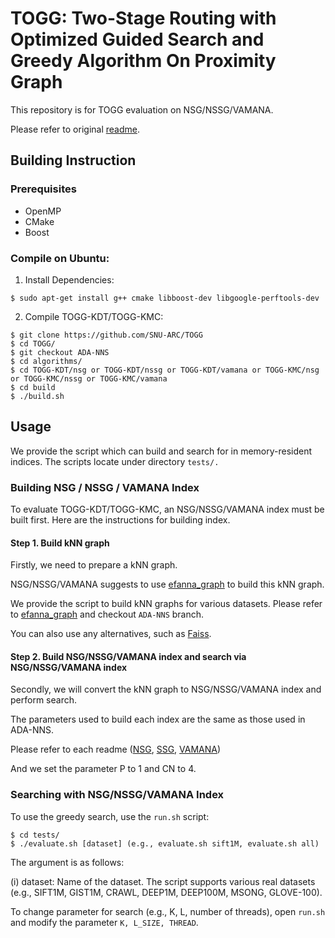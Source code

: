 # TOGG: Two-Stage Routing with Optimized Guided Search and Greedy Algorithm On Proximity Graph

This repository is for TOGG evaluation on NSG/NSSG/VAMANA.

Please refer to original [readme](https://github.com/whenever5225/TOGG/blob/master/README.md).

## Building Instruction

### Prerequisites
+ OpenMP
+ CMake
+ Boost

### Compile on Ubuntu:


1. Install Dependencies:

```shell
$ sudo apt-get install g++ cmake libboost-dev libgoogle-perftools-dev
```

2. Compile TOGG-KDT/TOGG-KMC:

```shell
$ git clone https://github.com/SNU-ARC/TOGG
$ cd TOGG/
$ git checkout ADA-NNS
$ cd algorithms/
$ cd TOGG-KDT/nsg or TOGG-KDT/nssg or TOGG-KDT/vamana or TOGG-KMC/nsg or TOGG-KMC/nssg or TOGG-KMC/vamana
$ cd build
$ ./build.sh
```

## Usage

We provide the script which can build and search for in memory-resident indices. The scripts locate under directory `tests/.`

### Building NSG / NSSG / VAMANA Index

To evaluate TOGG-KDT/TOGG-KMC, an NSG/NSSG/VAMANA index must be built first. Here are the instructions for building index.

#### Step 1. Build kNN graph

Firstly, we need to prepare a kNN graph.

NSG/NSSG/VAMANA suggests to use [efanna\_graph](https://github.com/ZJULearning/efanna\_graph) to build this kNN graph. 

We provide the script to build kNN graphs for various datasets. Please refer to [efanna\_graph](https://github.com/SNU-ARC/efanna\_graph) and checkout `ADA-NNS` branch.

You can also use any alternatives, such as [Faiss](https://github.com/facebookresearch/faiss).

#### Step 2. Build NSG/NSSG/VAMANA index and search via NSG/NSSG/VAMANA index

Secondly, we will convert the kNN graph to NSG/NSSG/VAMANA index and perform search.

The parameters used to build each index are the same as those used in ADA-NNS.

Please refer to each readme ([NSG](https://github.com/SNU-ARC/nsg/blob/ADA-NNS/README.md), [SSG](https://github.com/SNU-ARC/SSG/blob/ADA-NNS/README.md), [VAMANA](https://github.com/SNU-ARC/DiskANN/blob/ADA-NNS/README.md))

And we set the parameter P to 1 and CN to 4.

### Searching with NSG/NSSG/VAMANA Index

To use the greedy search, use the `run.sh` script:
```shell
$ cd tests/
$ ./evaluate.sh [dataset] (e.g., evaluate.sh sift1M, evaluate.sh all)
```
The argument is as follows:

(i) dataset: Name of the dataset. The script supports various real datasets (e.g., SIFT1M, GIST1M, CRAWL, DEEP1M, DEEP100M, MSONG, GLOVE-100).

To change parameter for search (e.g., K, L, number of threads), open `run.sh` and modify the parameter `K, L_SIZE, THREAD`.

